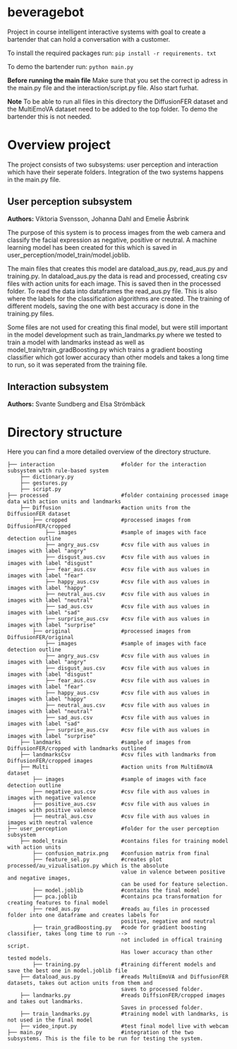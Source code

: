 # beveragebot
Project in course intelligent interactive systems with goal to create a bartender that can hold a conversation with a customer.

To install the required packages run:
`pip install -r requirements. txt` 

To demo the bartender run:
`python main.py` 

**Before running the main file** Make sure that you set the correct ip adress in the main.py file and the interaction/script.py file. Also start furhat. 

**Note** To be able to run all files in this directory the DiffusionFER dataset and the MultiEmoVA dataset need to be added to the top folder. To demo the bartender this is not needed. 

# Overview project

The project consists of two subsystems: user perception and interaction which have their seperate folders. Integration of the two systems happens in the main.py file. 

## User perception subsystem

**Authors:** Viktoria Svensson, Johanna Dahl and Emelie Åsbrink

The purpose of this system is to process images from the web camera and classify the facial expression as negative, positive or neutral. A machine learning model has been created for this which is saved in user_perception/model_train/model.joblib.

The main files that creates this model are dataload_aus.py, read_aus.py and training.py. In dataload_aus.py the data is read and processed, creating csv files with action units for each image. This is saved then in the processed folder. To read the data into dataframes the read_aus.py file. This is also where the labels for the classification algorithms are created. The training of different models, saving the one with best accuracy is done in the training.py files.

Some files are not used for creating this final model, but were still important in the model development such as train_landmarks.py where we tested to train a model with landmarks instead as well as model_train/train_gradBoosting.py which trains a gradient boosting classifier which got lower accuracy than other models and takes a long time to run, so it was seperated from the training file. 

## Interaction subsystem

**Authors:** Svante Sundberg and Elsa Strömbäck

# Directory structure
Here you can find a more detailed overview of the directory structure. 

```
├── interaction                     #folder for the interaction subsystem with rule-based system 
    ├── dictionary.py
    ├── gestures.py
    ├── script.py
├── processed                       #folder containing processed image data with action units and landmarks
    ├── Diffusion                   #action units from the DiffusionFER dataset
        ├── cropped                 #processed images from DiffusionFER/cropped
            ├── images              #sample of images with face detection outline
            ├── angry_aus.csv       #csv file with aus values in images with label "angry"
            ├── disgust_aus.csv     #csv file with aus values in images with label "disgust"
            ├── fear_aus.csv        #csv file with aus values in images with label "fear"
            ├── happy_aus.csv       #csv file with aus values in images with label "happy"
            ├── neutral_aus.csv     #csv file with aus values in images with label "neutral"
            ├── sad_aus.csv         #csv file with aus values in images with label "sad"
            ├── surprise_aus.csv    #csv file with aus values in images with label "surprise"
        ├── original                #processed images from DiffusionFER/original
            ├── images              #sample of images with face detection outline
            ├── angry_aus.csv       #csv file with aus values in images with label "angry"
            ├── disgust_aus.csv     #csv file with aus values in images with label "disgust"
            ├── fear_aus.csv        #csv file with aus values in images with label "fear"
            ├── happy_aus.csv       #csv file with aus values in images with label "happy"
            ├── neutral_aus.csv     #csv file with aus values in images with label "neutral"
            ├── sad_aus.csv         #csv file with aus values in images with label "sad"
            ├── surprise_aus.csv    #csv file with aus values in images with label "surprise"
    ├── landmarks                   #sample of images from DiffusionFER/cropped with landmarks outlined
    ├── landmarksCsv                #csv files with landmarks from DiffusionFER/cropped images
    ├── Multi                       #action units from MultiEmoVA dataset
        ├── images                  #sample of images with face detection outline
        ├── negative_aus.csv        #csv file with aus values in images with negative valence
        ├── positive_aus.csv        #csv file with aus values in images with positive valence
        ├── neutral_aus.csv         #csv file with aus values in images with neutral valence
├── user_perception                 #folder for the user perception subsystem 
    ├── model_train                 #contains files for training model with action units
        ├── confusion_matrix.png    #confusion matrix from final 
        ├── feature_sel.py          #creates plot processed/au_vizualisation.py which is the absolute 
                                    value in valence between positive and negative images, 
                                    can be used for feature selection.
        ├── model.joblib            #contains the final model
        ├── pca.joblib              #contains pca transformation for creating features to final model
        ├── read_aus.py             #reads au_files in processed folder into one dataframe and creates labels for 
                                    positive, negative and neutral
        ├── train_gradBoosting.py   #code for gradient boosting classifier, takes long time to run --> 
                                    not included in offical training script. 
                                    Has lower accuracy than other tested models. 
        ├── training.py             #training different models and save the best one in model.joblib file
    ├── dataload_aus.py             #reads MultiEmoVA and DiffusionFER datasets, takes out action units from them and 
                                    saves to processed folder. 
    ├── landmarks.py                #reads DiffsionFER/cropped images and takes out landmarks. 
                                    Saves in processed folder. 
    ├── train_landmarks.py          #training model with landmarks, is not used in the final model
    ├── video_input.py              #test final model live with webcam 
├── main.py                         #integration of the two subsystems. This is the file to be run for testing the system. 
